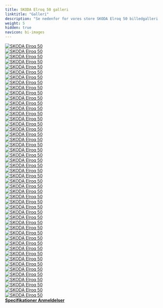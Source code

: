 ```yaml
---
title: SKODA Elroq 50 galleri
linktitle: "Galleri"
description: "Se nedenfor for vores store SKODA Elroq 50 billedgalleri. Klik på billederne for versioner i høj opløsning."
weight: 5
hidden: true
navicon: bi-images
---
```

<!-- markdownlint-disable MD033 -->
<div class="row" id ="my-gallery">
	<div class="pswp-grid-item col-6 col-md-4">
		<a href="https://media.evkx.net/multimedia/models/skoda/elroq/elroq_50/chargeport_1.jpg"
data-pswp-src="https://media.evkx.net/multimedia/models/skoda/elroq/elroq_50/chargeport_1.jpg"
data-pswp-width="3000"
data-pswp-height="2001" 
target="_blank">
			<img src="https://media.evkx.net/multimedia/models/skoda/elroq/elroq_50/chargeport_1_xst.jpg" alt="SKODA Elroq 50" class="img-fluid " />
		</a>
	</div>
	<div class="pswp-grid-item col-6 col-md-4">
		<a href="https://media.evkx.net/multimedia/models/skoda/elroq/elroq_50/charging_1.jpg"
data-pswp-src="https://media.evkx.net/multimedia/models/skoda/elroq/elroq_50/charging_1.jpg"
data-pswp-width="3000"
data-pswp-height="2001" 
target="_blank">
			<img src="https://media.evkx.net/multimedia/models/skoda/elroq/elroq_50/charging_1_xst.jpg" alt="SKODA Elroq 50" class="img-fluid " />
		</a>
	</div>
	<div class="pswp-grid-item col-6 col-md-4">
		<a href="https://media.evkx.net/multimedia/models/skoda/elroq/elroq_50/details_1.jpg"
data-pswp-src="https://media.evkx.net/multimedia/models/skoda/elroq/elroq_50/details_1.jpg"
data-pswp-width="3000"
data-pswp-height="2001" 
target="_blank">
			<img src="https://media.evkx.net/multimedia/models/skoda/elroq/elroq_50/details_1_xst.jpg" alt="SKODA Elroq 50" class="img-fluid " />
		</a>
	</div>
	<div class="pswp-grid-item col-6 col-md-4">
		<a href="https://media.evkx.net/multimedia/models/skoda/elroq/elroq_50/details_2.jpg"
data-pswp-src="https://media.evkx.net/multimedia/models/skoda/elroq/elroq_50/details_2.jpg"
data-pswp-width="3000"
data-pswp-height="2001" 
target="_blank">
			<img src="https://media.evkx.net/multimedia/models/skoda/elroq/elroq_50/details_2_xst.jpg" alt="SKODA Elroq 50" class="img-fluid " />
		</a>
	</div>
	<div class="pswp-grid-item col-6 col-md-4">
		<a href="https://media.evkx.net/multimedia/models/skoda/elroq/elroq_50/details_3.jpg"
data-pswp-src="https://media.evkx.net/multimedia/models/skoda/elroq/elroq_50/details_3.jpg"
data-pswp-width="3000"
data-pswp-height="2001" 
target="_blank">
			<img src="https://media.evkx.net/multimedia/models/skoda/elroq/elroq_50/details_3_xst.jpg" alt="SKODA Elroq 50" class="img-fluid " />
		</a>
	</div>
	<div class="pswp-grid-item col-6 col-md-4">
		<a href="https://media.evkx.net/multimedia/models/skoda/elroq/elroq_50/details_4.jpg"
data-pswp-src="https://media.evkx.net/multimedia/models/skoda/elroq/elroq_50/details_4.jpg"
data-pswp-width="3000"
data-pswp-height="2001" 
target="_blank">
			<img src="https://media.evkx.net/multimedia/models/skoda/elroq/elroq_50/details_4_xst.jpg" alt="SKODA Elroq 50" class="img-fluid " />
		</a>
	</div>
	<div class="pswp-grid-item col-6 col-md-4">
		<a href="https://media.evkx.net/multimedia/models/skoda/elroq/elroq_50/details_5.jpg"
data-pswp-src="https://media.evkx.net/multimedia/models/skoda/elroq/elroq_50/details_5.jpg"
data-pswp-width="3000"
data-pswp-height="1998" 
target="_blank">
			<img src="https://media.evkx.net/multimedia/models/skoda/elroq/elroq_50/details_5_xst.jpg" alt="SKODA Elroq 50" class="img-fluid " />
		</a>
	</div>
	<div class="pswp-grid-item col-6 col-md-4">
		<a href="https://media.evkx.net/multimedia/models/skoda/elroq/elroq_50/details_6.jpg"
data-pswp-src="https://media.evkx.net/multimedia/models/skoda/elroq/elroq_50/details_6.jpg"
data-pswp-width="3000"
data-pswp-height="2001" 
target="_blank">
			<img src="https://media.evkx.net/multimedia/models/skoda/elroq/elroq_50/details_6_xst.jpg" alt="SKODA Elroq 50" class="img-fluid " />
		</a>
	</div>
	<div class="pswp-grid-item col-6 col-md-4">
		<a href="https://media.evkx.net/multimedia/models/skoda/elroq/elroq_50/details_7.jpg"
data-pswp-src="https://media.evkx.net/multimedia/models/skoda/elroq/elroq_50/details_7.jpg"
data-pswp-width="3000"
data-pswp-height="2001" 
target="_blank">
			<img src="https://media.evkx.net/multimedia/models/skoda/elroq/elroq_50/details_7_xst.jpg" alt="SKODA Elroq 50" class="img-fluid " />
		</a>
	</div>
	<div class="pswp-grid-item col-6 col-md-4">
		<a href="https://media.evkx.net/multimedia/models/skoda/elroq/elroq_50/exterior_1.jpg"
data-pswp-src="https://media.evkx.net/multimedia/models/skoda/elroq/elroq_50/exterior_1.jpg"
data-pswp-width="3000"
data-pswp-height="1687" 
target="_blank">
			<img src="https://media.evkx.net/multimedia/models/skoda/elroq/elroq_50/exterior_1_xst.jpg" alt="SKODA Elroq 50" class="img-fluid " />
		</a>
	</div>
	<div class="pswp-grid-item col-6 col-md-4">
		<a href="https://media.evkx.net/multimedia/models/skoda/elroq/elroq_50/exterior_2.jpg"
data-pswp-src="https://media.evkx.net/multimedia/models/skoda/elroq/elroq_50/exterior_2.jpg"
data-pswp-width="3000"
data-pswp-height="2001" 
target="_blank">
			<img src="https://media.evkx.net/multimedia/models/skoda/elroq/elroq_50/exterior_2_xst.jpg" alt="SKODA Elroq 50" class="img-fluid " />
		</a>
	</div>
	<div class="pswp-grid-item col-6 col-md-4">
		<a href="https://media.evkx.net/multimedia/models/skoda/elroq/elroq_50/exterior_3.jpg"
data-pswp-src="https://media.evkx.net/multimedia/models/skoda/elroq/elroq_50/exterior_3.jpg"
data-pswp-width="3000"
data-pswp-height="2001" 
target="_blank">
			<img src="https://media.evkx.net/multimedia/models/skoda/elroq/elroq_50/exterior_3_xst.jpg" alt="SKODA Elroq 50" class="img-fluid " />
		</a>
	</div>
	<div class="pswp-grid-item col-6 col-md-4">
		<a href="https://media.evkx.net/multimedia/models/skoda/elroq/elroq_50/exterior_4.jpg"
data-pswp-src="https://media.evkx.net/multimedia/models/skoda/elroq/elroq_50/exterior_4.jpg"
data-pswp-width="3000"
data-pswp-height="2001" 
target="_blank">
			<img src="https://media.evkx.net/multimedia/models/skoda/elroq/elroq_50/exterior_4_xst.jpg" alt="SKODA Elroq 50" class="img-fluid " />
		</a>
	</div>
	<div class="pswp-grid-item col-6 col-md-4">
		<a href="https://media.evkx.net/multimedia/models/skoda/elroq/elroq_50/exterior_5.jpg"
data-pswp-src="https://media.evkx.net/multimedia/models/skoda/elroq/elroq_50/exterior_5.jpg"
data-pswp-width="3000"
data-pswp-height="2001" 
target="_blank">
			<img src="https://media.evkx.net/multimedia/models/skoda/elroq/elroq_50/exterior_5_xst.jpg" alt="SKODA Elroq 50" class="img-fluid " />
		</a>
	</div>
	<div class="pswp-grid-item col-6 col-md-4">
		<a href="https://media.evkx.net/multimedia/models/skoda/elroq/elroq_50/exterior_6.jpg"
data-pswp-src="https://media.evkx.net/multimedia/models/skoda/elroq/elroq_50/exterior_6.jpg"
data-pswp-width="3000"
data-pswp-height="2000" 
target="_blank">
			<img src="https://media.evkx.net/multimedia/models/skoda/elroq/elroq_50/exterior_6_xst.jpg" alt="SKODA Elroq 50" class="img-fluid " />
		</a>
	</div>
	<div class="pswp-grid-item col-6 col-md-4">
		<a href="https://media.evkx.net/multimedia/models/skoda/elroq/elroq_50/exterior_7.jpg"
data-pswp-src="https://media.evkx.net/multimedia/models/skoda/elroq/elroq_50/exterior_7.jpg"
data-pswp-width="3000"
data-pswp-height="1687" 
target="_blank">
			<img src="https://media.evkx.net/multimedia/models/skoda/elroq/elroq_50/exterior_7_xst.jpg" alt="SKODA Elroq 50" class="img-fluid " />
		</a>
	</div>
	<div class="pswp-grid-item col-6 col-md-4">
		<a href="https://media.evkx.net/multimedia/models/skoda/elroq/elroq_50/exterior_8.jpg"
data-pswp-src="https://media.evkx.net/multimedia/models/skoda/elroq/elroq_50/exterior_8.jpg"
data-pswp-width="3000"
data-pswp-height="1687" 
target="_blank">
			<img src="https://media.evkx.net/multimedia/models/skoda/elroq/elroq_50/exterior_8_xst.jpg" alt="SKODA Elroq 50" class="img-fluid " />
		</a>
	</div>
	<div class="pswp-grid-item col-6 col-md-4">
		<a href="https://media.evkx.net/multimedia/models/skoda/elroq/elroq_50/exterior_9.jpg"
data-pswp-src="https://media.evkx.net/multimedia/models/skoda/elroq/elroq_50/exterior_9.jpg"
data-pswp-width="3000"
data-pswp-height="1687" 
target="_blank">
			<img src="https://media.evkx.net/multimedia/models/skoda/elroq/elroq_50/exterior_9_xst.jpg" alt="SKODA Elroq 50" class="img-fluid " />
		</a>
	</div>
	<div class="pswp-grid-item col-6 col-md-4">
		<a href="https://media.evkx.net/multimedia/models/skoda/elroq/elroq_50/frontseats_1.jpg"
data-pswp-src="https://media.evkx.net/multimedia/models/skoda/elroq/elroq_50/frontseats_1.jpg"
data-pswp-width="3000"
data-pswp-height="2001" 
target="_blank">
			<img src="https://media.evkx.net/multimedia/models/skoda/elroq/elroq_50/frontseats_1_xst.jpg" alt="SKODA Elroq 50" class="img-fluid " />
		</a>
	</div>
	<div class="pswp-grid-item col-6 col-md-4">
		<a href="https://media.evkx.net/multimedia/models/skoda/elroq/elroq_50/frontseats_2.jpg"
data-pswp-src="https://media.evkx.net/multimedia/models/skoda/elroq/elroq_50/frontseats_2.jpg"
data-pswp-width="3000"
data-pswp-height="2001" 
target="_blank">
			<img src="https://media.evkx.net/multimedia/models/skoda/elroq/elroq_50/frontseats_2_xst.jpg" alt="SKODA Elroq 50" class="img-fluid " />
		</a>
	</div>
	<div class="pswp-grid-item col-6 col-md-4">
		<a href="https://media.evkx.net/multimedia/models/skoda/elroq/elroq_50/frontseats_3.jpg"
data-pswp-src="https://media.evkx.net/multimedia/models/skoda/elroq/elroq_50/frontseats_3.jpg"
data-pswp-width="3000"
data-pswp-height="2001" 
target="_blank">
			<img src="https://media.evkx.net/multimedia/models/skoda/elroq/elroq_50/frontseats_3_xst.jpg" alt="SKODA Elroq 50" class="img-fluid " />
		</a>
	</div>
	<div class="pswp-grid-item col-6 col-md-4">
		<a href="https://media.evkx.net/multimedia/models/skoda/elroq/elroq_50/headlights_1.jpg"
data-pswp-src="https://media.evkx.net/multimedia/models/skoda/elroq/elroq_50/headlights_1.jpg"
data-pswp-width="3000"
data-pswp-height="2001" 
target="_blank">
			<img src="https://media.evkx.net/multimedia/models/skoda/elroq/elroq_50/headlights_1_xst.jpg" alt="SKODA Elroq 50" class="img-fluid " />
		</a>
	</div>
	<div class="pswp-grid-item col-6 col-md-4">
		<a href="https://media.evkx.net/multimedia/models/skoda/elroq/elroq_50/headlights_2.jpg"
data-pswp-src="https://media.evkx.net/multimedia/models/skoda/elroq/elroq_50/headlights_2.jpg"
data-pswp-width="3000"
data-pswp-height="2001" 
target="_blank">
			<img src="https://media.evkx.net/multimedia/models/skoda/elroq/elroq_50/headlights_2_xst.jpg" alt="SKODA Elroq 50" class="img-fluid " />
		</a>
	</div>
	<div class="pswp-grid-item col-6 col-md-4">
		<a href="https://media.evkx.net/multimedia/models/skoda/elroq/elroq_50/interior_1.jpg"
data-pswp-src="https://media.evkx.net/multimedia/models/skoda/elroq/elroq_50/interior_1.jpg"
data-pswp-width="3000"
data-pswp-height="1912" 
target="_blank">
			<img src="https://media.evkx.net/multimedia/models/skoda/elroq/elroq_50/interior_1_xst.jpg" alt="SKODA Elroq 50" class="img-fluid " />
		</a>
	</div>
	<div class="pswp-grid-item col-6 col-md-4">
		<a href="https://media.evkx.net/multimedia/models/skoda/elroq/elroq_50/interior_2.jpg"
data-pswp-src="https://media.evkx.net/multimedia/models/skoda/elroq/elroq_50/interior_2.jpg"
data-pswp-width="3000"
data-pswp-height="1916" 
target="_blank">
			<img src="https://media.evkx.net/multimedia/models/skoda/elroq/elroq_50/interior_2_xst.jpg" alt="SKODA Elroq 50" class="img-fluid " />
		</a>
	</div>
	<div class="pswp-grid-item col-6 col-md-4">
		<a href="https://media.evkx.net/multimedia/models/skoda/elroq/elroq_50/interior_3.jpg"
data-pswp-src="https://media.evkx.net/multimedia/models/skoda/elroq/elroq_50/interior_3.jpg"
data-pswp-width="3000"
data-pswp-height="1894" 
target="_blank">
			<img src="https://media.evkx.net/multimedia/models/skoda/elroq/elroq_50/interior_3_xst.jpg" alt="SKODA Elroq 50" class="img-fluid " />
		</a>
	</div>
	<div class="pswp-grid-item col-6 col-md-4">
		<a href="https://media.evkx.net/multimedia/models/skoda/elroq/elroq_50/main_1.jpg"
data-pswp-src="https://media.evkx.net/multimedia/models/skoda/elroq/elroq_50/main_1.jpg"
data-pswp-width="3000"
data-pswp-height="1687" 
target="_blank">
			<img src="https://media.evkx.net/multimedia/models/skoda/elroq/elroq_50/main_1_xst.jpg" alt="SKODA Elroq 50" class="img-fluid " />
		</a>
	</div>
	<div class="pswp-grid-item col-6 col-md-4">
		<a href="https://media.evkx.net/multimedia/models/skoda/elroq/elroq_50/rearlights_1.jpg"
data-pswp-src="https://media.evkx.net/multimedia/models/skoda/elroq/elroq_50/rearlights_1.jpg"
data-pswp-width="3000"
data-pswp-height="2001" 
target="_blank">
			<img src="https://media.evkx.net/multimedia/models/skoda/elroq/elroq_50/rearlights_1_xst.jpg" alt="SKODA Elroq 50" class="img-fluid " />
		</a>
	</div>
	<div class="pswp-grid-item col-6 col-md-4">
		<a href="https://media.evkx.net/multimedia/models/skoda/elroq/elroq_50/rearlights_2.jpg"
data-pswp-src="https://media.evkx.net/multimedia/models/skoda/elroq/elroq_50/rearlights_2.jpg"
data-pswp-width="3000"
data-pswp-height="2001" 
target="_blank">
			<img src="https://media.evkx.net/multimedia/models/skoda/elroq/elroq_50/rearlights_2_xst.jpg" alt="SKODA Elroq 50" class="img-fluid " />
		</a>
	</div>
	<div class="pswp-grid-item col-6 col-md-4">
		<a href="https://media.evkx.net/multimedia/models/skoda/elroq/elroq_50/screens_1.jpg"
data-pswp-src="https://media.evkx.net/multimedia/models/skoda/elroq/elroq_50/screens_1.jpg"
data-pswp-width="3000"
data-pswp-height="2001" 
target="_blank">
			<img src="https://media.evkx.net/multimedia/models/skoda/elroq/elroq_50/screens_1_xst.jpg" alt="SKODA Elroq 50" class="img-fluid " />
		</a>
	</div>
	<div class="pswp-grid-item col-6 col-md-4">
		<a href="https://media.evkx.net/multimedia/models/skoda/elroq/elroq_50/screens_2.jpg"
data-pswp-src="https://media.evkx.net/multimedia/models/skoda/elroq/elroq_50/screens_2.jpg"
data-pswp-width="3000"
data-pswp-height="2001" 
target="_blank">
			<img src="https://media.evkx.net/multimedia/models/skoda/elroq/elroq_50/screens_2_xst.jpg" alt="SKODA Elroq 50" class="img-fluid " />
		</a>
	</div>
	<div class="pswp-grid-item col-6 col-md-4">
		<a href="https://media.evkx.net/multimedia/models/skoda/elroq/elroq_50/screens_3.jpg"
data-pswp-src="https://media.evkx.net/multimedia/models/skoda/elroq/elroq_50/screens_3.jpg"
data-pswp-width="3000"
data-pswp-height="2001" 
target="_blank">
			<img src="https://media.evkx.net/multimedia/models/skoda/elroq/elroq_50/screens_3_xst.jpg" alt="SKODA Elroq 50" class="img-fluid " />
		</a>
	</div>
	<div class="pswp-grid-item col-6 col-md-4">
		<a href="https://media.evkx.net/multimedia/models/skoda/elroq/elroq_50/screens_4.jpg"
data-pswp-src="https://media.evkx.net/multimedia/models/skoda/elroq/elroq_50/screens_4.jpg"
data-pswp-width="3000"
data-pswp-height="2068" 
target="_blank">
			<img src="https://media.evkx.net/multimedia/models/skoda/elroq/elroq_50/screens_4_xst.jpg" alt="SKODA Elroq 50" class="img-fluid " />
		</a>
	</div>
	<div class="pswp-grid-item col-6 col-md-4">
		<a href="https://media.evkx.net/multimedia/models/skoda/elroq/elroq_50/screens_5.jpg"
data-pswp-src="https://media.evkx.net/multimedia/models/skoda/elroq/elroq_50/screens_5.jpg"
data-pswp-width="3000"
data-pswp-height="2001" 
target="_blank">
			<img src="https://media.evkx.net/multimedia/models/skoda/elroq/elroq_50/screens_5_xst.jpg" alt="SKODA Elroq 50" class="img-fluid " />
		</a>
	</div>
	<div class="pswp-grid-item col-6 col-md-4">
		<a href="https://media.evkx.net/multimedia/models/skoda/elroq/elroq_50/secondrowseats_1.jpg"
data-pswp-src="https://media.evkx.net/multimedia/models/skoda/elroq/elroq_50/secondrowseats_1.jpg"
data-pswp-width="3000"
data-pswp-height="2001" 
target="_blank">
			<img src="https://media.evkx.net/multimedia/models/skoda/elroq/elroq_50/secondrowseats_1_xst.jpg" alt="SKODA Elroq 50" class="img-fluid " />
		</a>
	</div>
	<div class="pswp-grid-item col-6 col-md-4">
		<a href="https://media.evkx.net/multimedia/models/skoda/elroq/elroq_50/secondrowseats_2.jpg"
data-pswp-src="https://media.evkx.net/multimedia/models/skoda/elroq/elroq_50/secondrowseats_2.jpg"
data-pswp-width="3000"
data-pswp-height="2001" 
target="_blank">
			<img src="https://media.evkx.net/multimedia/models/skoda/elroq/elroq_50/secondrowseats_2_xst.jpg" alt="SKODA Elroq 50" class="img-fluid " />
		</a>
	</div>
	<div class="pswp-grid-item col-6 col-md-4">
		<a href="https://media.evkx.net/multimedia/models/skoda/elroq/elroq_50/secondrowseats_3.jpg"
data-pswp-src="https://media.evkx.net/multimedia/models/skoda/elroq/elroq_50/secondrowseats_3.jpg"
data-pswp-width="3000"
data-pswp-height="2001" 
target="_blank">
			<img src="https://media.evkx.net/multimedia/models/skoda/elroq/elroq_50/secondrowseats_3_xst.jpg" alt="SKODA Elroq 50" class="img-fluid " />
		</a>
	</div>
	<div class="pswp-grid-item col-6 col-md-4">
		<a href="https://media.evkx.net/multimedia/models/skoda/elroq/elroq_50/steeringwheel_1.jpg"
data-pswp-src="https://media.evkx.net/multimedia/models/skoda/elroq/elroq_50/steeringwheel_1.jpg"
data-pswp-width="3000"
data-pswp-height="2001" 
target="_blank">
			<img src="https://media.evkx.net/multimedia/models/skoda/elroq/elroq_50/steeringwheel_1_xst.jpg" alt="SKODA Elroq 50" class="img-fluid " />
		</a>
	</div>
	<div class="pswp-grid-item col-6 col-md-4">
		<a href="https://media.evkx.net/multimedia/models/skoda/elroq/elroq_50/trunk_1.jpg"
data-pswp-src="https://media.evkx.net/multimedia/models/skoda/elroq/elroq_50/trunk_1.jpg"
data-pswp-width="3000"
data-pswp-height="1744" 
target="_blank">
			<img src="https://media.evkx.net/multimedia/models/skoda/elroq/elroq_50/trunk_1_xst.jpg" alt="SKODA Elroq 50" class="img-fluid " />
		</a>
	</div>
	<div class="pswp-grid-item col-6 col-md-4">
		<a href="https://media.evkx.net/multimedia/models/skoda/elroq/elroq_50/trunk_2.jpg"
data-pswp-src="https://media.evkx.net/multimedia/models/skoda/elroq/elroq_50/trunk_2.jpg"
data-pswp-width="3000"
data-pswp-height="1744" 
target="_blank">
			<img src="https://media.evkx.net/multimedia/models/skoda/elroq/elroq_50/trunk_2_xst.jpg" alt="SKODA Elroq 50" class="img-fluid " />
		</a>
	</div>
	<div class="pswp-grid-item col-6 col-md-4">
		<a href="https://media.evkx.net/multimedia/models/skoda/elroq/elroq_50/trunk_3.jpg"
data-pswp-src="https://media.evkx.net/multimedia/models/skoda/elroq/elroq_50/trunk_3.jpg"
data-pswp-width="3000"
data-pswp-height="1744" 
target="_blank">
			<img src="https://media.evkx.net/multimedia/models/skoda/elroq/elroq_50/trunk_3_xst.jpg" alt="SKODA Elroq 50" class="img-fluid " />
		</a>
	</div>
	<div class="pswp-grid-item col-6 col-md-4">
		<a href="https://media.evkx.net/multimedia/models/skoda/elroq/elroq_50/trunk_4.jpg"
data-pswp-src="https://media.evkx.net/multimedia/models/skoda/elroq/elroq_50/trunk_4.jpg"
data-pswp-width="3000"
data-pswp-height="1744" 
target="_blank">
			<img src="https://media.evkx.net/multimedia/models/skoda/elroq/elroq_50/trunk_4_xst.jpg" alt="SKODA Elroq 50" class="img-fluid " />
		</a>
	</div>
	<div class="pswp-grid-item col-6 col-md-4">
		<a href="https://media.evkx.net/multimedia/models/skoda/elroq/elroq_50/trunk_5.jpg"
data-pswp-src="https://media.evkx.net/multimedia/models/skoda/elroq/elroq_50/trunk_5.jpg"
data-pswp-width="3000"
data-pswp-height="1744" 
target="_blank">
			<img src="https://media.evkx.net/multimedia/models/skoda/elroq/elroq_50/trunk_5_xst.jpg" alt="SKODA Elroq 50" class="img-fluid " />
		</a>
	</div>
	<div class="pswp-grid-item col-6 col-md-4">
		<a href="https://media.evkx.net/multimedia/models/skoda/elroq/elroq_50/trunk_6.jpg"
data-pswp-src="https://media.evkx.net/multimedia/models/skoda/elroq/elroq_50/trunk_6.jpg"
data-pswp-width="3000"
data-pswp-height="1744" 
target="_blank">
			<img src="https://media.evkx.net/multimedia/models/skoda/elroq/elroq_50/trunk_6_xst.jpg" alt="SKODA Elroq 50" class="img-fluid " />
		</a>
	</div>
	<div class="pswp-grid-item col-6 col-md-4">
		<a href="https://media.evkx.net/multimedia/models/skoda/elroq/elroq_50/trunk_7.jpg"
data-pswp-src="https://media.evkx.net/multimedia/models/skoda/elroq/elroq_50/trunk_7.jpg"
data-pswp-width="3000"
data-pswp-height="2001" 
target="_blank">
			<img src="https://media.evkx.net/multimedia/models/skoda/elroq/elroq_50/trunk_7_xst.jpg" alt="SKODA Elroq 50" class="img-fluid " />
		</a>
	</div>
	<div class="pswp-grid-item col-6 col-md-4">
		<a href="https://media.evkx.net/multimedia/models/skoda/elroq/elroq_50/trunk_8.jpg"
data-pswp-src="https://media.evkx.net/multimedia/models/skoda/elroq/elroq_50/trunk_8.jpg"
data-pswp-width="3000"
data-pswp-height="1744" 
target="_blank">
			<img src="https://media.evkx.net/multimedia/models/skoda/elroq/elroq_50/trunk_8_xst.jpg" alt="SKODA Elroq 50" class="img-fluid " />
		</a>
	</div>
	<div class="pswp-grid-item col-6 col-md-4">
		<a href="https://media.evkx.net/multimedia/models/skoda/elroq/elroq_50/wheels_1.jpg"
data-pswp-src="https://media.evkx.net/multimedia/models/skoda/elroq/elroq_50/wheels_1.jpg"
data-pswp-width="3000"
data-pswp-height="2001" 
target="_blank">
			<img src="https://media.evkx.net/multimedia/models/skoda/elroq/elroq_50/wheels_1_xst.jpg" alt="SKODA Elroq 50" class="img-fluid " />
		</a>
	</div>
	<div class="pswp-grid-item col-6 col-md-4">
		<a href="https://media.evkx.net/multimedia/models/skoda/elroq/elroq_50/wheels_2.jpg"
data-pswp-src="https://media.evkx.net/multimedia/models/skoda/elroq/elroq_50/wheels_2.jpg"
data-pswp-width="3000"
data-pswp-height="2001" 
target="_blank">
			<img src="https://media.evkx.net/multimedia/models/skoda/elroq/elroq_50/wheels_2_xst.jpg" alt="SKODA Elroq 50" class="img-fluid " />
		</a>
	</div>
	<div class="pswp-grid-item col-6 col-md-4">
		<a href="https://media.evkx.net/multimedia/models/skoda/elroq/elroq_50/wheels_3.jpg"
data-pswp-src="https://media.evkx.net/multimedia/models/skoda/elroq/elroq_50/wheels_3.jpg"
data-pswp-width="3000"
data-pswp-height="2001" 
target="_blank">
			<img src="https://media.evkx.net/multimedia/models/skoda/elroq/elroq_50/wheels_3_xst.jpg" alt="SKODA Elroq 50" class="img-fluid " />
		</a>
	</div>
</div>
<script type="module">
  import PhotoSwipeLightbox from '/js/photoswipe-lightbox.esm.js';
    const lightbox = new PhotoSwipeLightbox({
       gallery: '#my-gallery',
        children: 'a',
        pswpModule: () => import('/js/photoswipe.esm.js')
    });
lightbox.init();
</script>
<div class="mt-3 mb-3">
<a href="../specifications/" class="text-decoration-none text-black">
<strong><i class="bi-arrow-left"></i> Specifikationer </strong>
</a>
<a href="../reviews/" class="text-decoration-none text-black float-end">
<strong>Anmeldelser <i class="bi-arrow-right"></i></strong>
</a>
</div>
